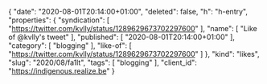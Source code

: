 {
  "date": "2020-08-01T20:14:00+01:00",
  "deleted": false,
  "h": "h-entry",
  "properties": {
    "syndication": [
      "https://twitter.com/kvlly/status/1289629673702297600"
    ],
    "name": [
      "Like of @kvlly's tweet"
    ],
    "published": [
      "2020-08-01T20:14:00+01:00"
    ],
    "category": [
      "blogging"
    ],
    "like-of": [
      "https://twitter.com/kvlly/status/1289629673702297600"
    ]
  },
  "kind": "likes",
  "slug": "2020/08/fa1lt",
  "tags": [
    "blogging"
  ],
  "client_id": "https://indigenous.realize.be"
}
